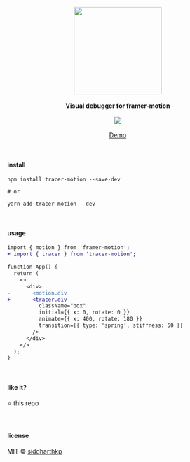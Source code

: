 <p align="center">
  <img src="https://raw.githubusercontent.com/siddharthkp/tracer-motion/main/packages/tracer-motion/demo.gif" height="200px"/>
  <br><br>
  <b>Visual debugger for framer-motion</b>
  <br><br>
  <img src="https://img.shields.io/badge/status-experimental-de9214?style=flat"/>
  <br><br>
  <a href="https://codesandbox.io/s/tracer-motion-x4570">Demo</a> 
</p>

&nbsp;

#### install

```
npm install tracer-motion --save-dev

# or

yarn add tracer-motion --dev
```

&nbsp;

#### usage

```diff
import { motion } from 'framer-motion';
+ import { tracer } from 'tracer-motion';

function App() {
  return (
    <>
      <div>
-       <motion.div
+       <tracer.div
          className="box"
          initial={{ x: 0, rotate: 0 }}
          animate={{ x: 400, rotate: 180 }}
          transition={{ type: 'spring', stiffness: 50 }}
        />
      </div>
    </>
  );
}
```

&nbsp;

#### like it?

:star: this repo

&nbsp;

#### license

MIT © [siddharthkp](https://github.com/siddharthkp)

